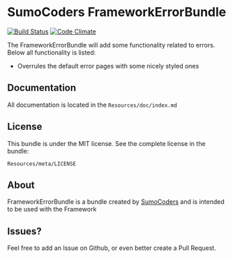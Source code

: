 # SumoCoders FrameworkErrorBundle

[![Build Status](https://travis-ci.org/sumocoders/FrameworkErrorBundle.svg)](https://travis-ci.org/sumocoders/FrameworkErrorBundle) [![Code Climate](https://codeclimate.com/github/sumocoders/FrameworkErrorBundle/badges/gpa.svg)](https://codeclimate.com/github/sumocoders/FrameworkErrorBundle)

The FrameworkErrorBundle will add some functionality related to errors. Below
all functionality is listed:

* Overrules the default error pages with some nicely styled ones

## Documentation

All documentation is located in the `Resources/doc/index.md`

## License

This bundle is under the MIT license. See the complete license in the bundle:

    Resources/meta/LICENSE

## About

FrameworkErrorBundle is a bundle created by [SumoCoders](https://github.com/sumocoders)
and is intended to be used with the Framework

## Issues?

Feel free to add an Issue on Github, or even better create a Pull Request.
